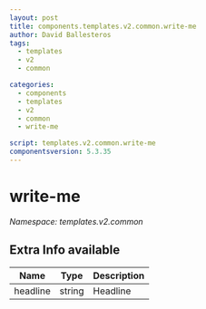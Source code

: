 ```yaml
---
layout: post
title: components.templates.v2.common.write-me
author: David Ballesteros
tags:
  - templates
  - v2
  - common

categories:
  - components
  - templates
  - v2
  - common
  - write-me

script: templates.v2.common.write-me
componentsversion: 5.3.35
---
```

# write-me

*Namespace: templates.v2.common*

## Extra Info available

| Name | Type | Description |
| --- | --- | --- |
| headline | string | Headline |